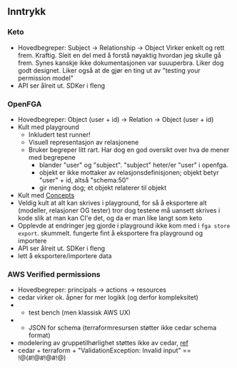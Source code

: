 ## Inntrykk

### Keto

- Hovedbegreper: Subject -> Relationship -> Object
Virker enkelt og rett frem. Kraftig. Sleit en del med å forstå nøyaktig hvordan jeg skulle gå frem. Synes kanskje ikke
dokumentasjonen var suuuperbra. Liker dog godt designet. Liker også at de gjør en ting ut av "testing your permission
model"
- API ser ålreit ut. SDKer i fleng

### OpenFGA

- Hovedbegreper: Object (user + id) -> Relation -> Object (user + id)
- Kult med playground
  - Inkludert test runner!
  - Visuell representasjon av relasjonene
  - Bruker begreper litt rart. Har dog en god oversikt over hva de mener med begrepene
    - blander "user" og "subject". "subject" heter/er "user" i openfga.
    - objekt er ikke mottaker av relasjonsdefinisjonen; objekt betyr "user" + id, altså "schema:50"
    - gir mening dog; et objekt relaterer til objekt
- Kult med [Concepts](https://openfga.dev/docs/concepts)
- Veldig kult at alt kan skrives i playground, for så å eksportere alt (modeller, relasjoner OG tester) tror dog testene
  må uansett skrives i kode slik at man kan CI'e det, og da er man like langt som keto
- Opplevde at endringer jeg gjorde i playground ikke kom med i `fga store export`. skummelt. fungerte fint å eksportere
  fra playground og importere
- API ser ålreit ut. SDKer i fleng
- lett å eksportere/importere data

### AWS Verified permissions

- Hovedbegreper: principals -> actions -> resources
- cedar virker ok. åpner for mer logikk (og derfor kompleksitet)
- + test bench (men klassisk AWS UX)
- - JSON for schema (terraformresursen støtter ikke cedar schema format)
- modelering av gruppetilhørlighet støttes ikke av cedar, [ref](https://docs.cedarpolicy.com/bestpractices/bp-implementing-roles-groups.html#assigning-a-user-to-a-role)
- cedar + terraform + "ValidationException: Invalid input" == !@(#!@#!@#!@)
